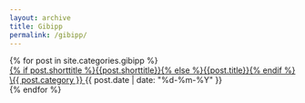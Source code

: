 ```yaml
---
layout: archive
title: Gibipp
permalink: /gibipp/
---
```

<section class="site-archive">
  <div class="home-group">
    {% for post in site.categories.gibipp %}
      <div class="archive-list">
        <div class="archive-title">
          <a href="{{ post.url }}">
          {% if post.shorttitle %}{{post.shorttitle}}{% else %}{{post.title}}{% endif %}
          </a>
        </div>
        <div class="archive-date"><a href="/{{ post.category }}">\{{ post.category }} </a> {{ post.date | date: "%d-%m-%Y" }}</div>
      </div>
    {% endfor %}
  </div>
</section>
